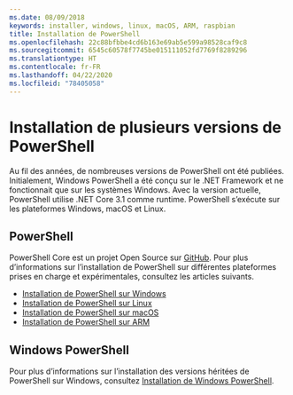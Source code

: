 ```yaml
---
ms.date: 08/09/2018
keywords: installer, windows, linux, macOS, ARM, raspbian
title: Installation de PowerShell
ms.openlocfilehash: 22c88bfbbe4cd6b163e69ab5e599a98528caf9c8
ms.sourcegitcommit: 6545c60578f7745be015111052fd7769f8289296
ms.translationtype: HT
ms.contentlocale: fr-FR
ms.lasthandoff: 04/22/2020
ms.locfileid: "78405058"
---
```

# <a name="installing-various-versions-of-powershell"></a>Installation de plusieurs versions de PowerShell

Au fil des années, de nombreuses versions de PowerShell ont été publiées. Initialement, Windows PowerShell a été conçu sur le .NET Framework et ne fonctionnait que sur les systèmes Windows. Avec la version actuelle, PowerShell utilise .NET Core 3.1 comme runtime. PowerShell s’exécute sur les plateformes Windows, macOS et Linux.

## <a name="powershell"></a>PowerShell

PowerShell Core est un projet Open Source sur [GitHub](https://github.com/powershell/powershell). Pour plus d’informations sur l’installation de PowerShell sur différentes plateformes prises en charge et expérimentales, consultez les articles suivants.

- [Installation de PowerShell sur Windows](Installing-PowerShell-Core-on-Windows.md)
- [Installation de PowerShell sur Linux](Installing-PowerShell-Core-on-Linux.md)
- [Installation de PowerShell sur macOS](Installing-PowerShell-Core-on-macOS.md)
- [Installation de PowerShell sur ARM](PowerShell-Core-on-ARM.md)

## <a name="windows-powershell"></a>Windows PowerShell

Pour plus d’informations sur l’installation des versions héritées de PowerShell sur Windows, consultez [Installation de Windows PowerShell](installing-windows-powershell.md).
